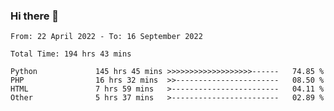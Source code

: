 ### Hi there 👋

<!--START_SECTION:waka-->

```text
From: 22 April 2022 - To: 16 September 2022

Total Time: 194 hrs 43 mins

Python             145 hrs 45 mins >>>>>>>>>>>>>>>>>>>------   74.85 %
PHP                16 hrs 32 mins  >>-----------------------   08.50 %
HTML               7 hrs 59 mins   >------------------------   04.11 %
Other              5 hrs 37 mins   >------------------------   02.89 %
```

<!--END_SECTION:waka-->

<!--
**umarfarouk98/umarfarouk98** is a ✨ _special_ ✨ repository because its `README.md` (this file) appears on your GitHub profile.

Here are some ideas to get you started:

- 🔭 I’m currently working on ...
- 🌱 I’m currently learning ...
- 👯 I’m looking to collaborate on ...
- 🤔 I’m looking for help with ...
- 💬 Ask me about ...
- 📫 How to reach me: ...
- 😄 Pronouns: ...
- ⚡ Fun fact: ...
-->
